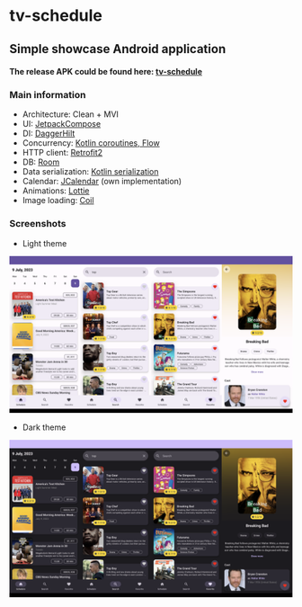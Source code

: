 # tv-schedule
## Simple showcase Android application
#### The release APK could be found here: [tv-schedule](apks)
### Main information
* Architecture: Clean + MVI
* UI: [JetpackCompose](https://developer.android.com/jetpack/compose)
* DI: [DaggerHilt](https://dagger.dev/hilt/)
* Concurrency: [Kotlin coroutines, Flow](https://developer.android.com/kotlin/coroutines)
* HTTP client: [Retrofit2](https://square.github.io/retrofit/)
* DB: [Room](https://developer.android.com/training/data-storage/room)
* Data serialization: [Kotlin serialization](https://github.com/Kotlin/kotlinx.serialization)
* Calendar: [JCalendar](https://github.com/andrewafanasenko/JCalendar) (own implementation)
* Animations: [Lottie](https://github.com/airbnb/lottie/blob/master/android-compose.md)
* Image loading: [Coil](https://coil-kt.github.io/coil/compose/)

### Screenshots
* Light theme
<img src="screenshots/light_mode.png">

* Dark theme
<img src="screenshots/dark_mode.png">
